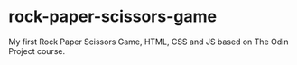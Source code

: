# rock-paper-scissors-game
My first Rock Paper Scissors Game, HTML, CSS and JS
based on The Odin Project course.
